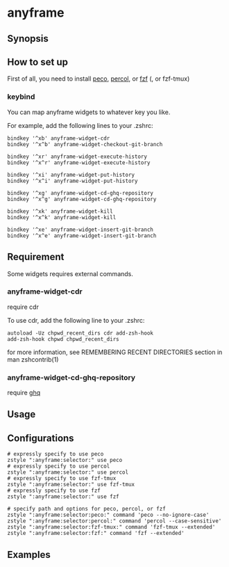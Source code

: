 # anyframe

## Synopsis

## How to set up

First of all, you need to install [peco](https://github.com/peco/peco), [percol](https://github.com/mooz/percol), or [fzf](https://github.com/junegunn/fzf) (, or fzf-tmux)

### keybind
You can map anyframe widgets to whatever key you like.

For example, add the following lines to your .zshrc:

```
bindkey '^xb' anyframe-widget-cdr
bindkey '^x^b' anyframe-widget-checkout-git-branch

bindkey '^xr' anyframe-widget-execute-history
bindkey '^x^r' anyframe-widget-execute-history

bindkey '^xi' anyframe-widget-put-history
bindkey '^x^i' anyframe-widget-put-history

bindkey '^xg' anyframe-widget-cd-ghq-repository
bindkey '^x^g' anyframe-widget-cd-ghq-repository

bindkey '^xk' anyframe-widget-kill
bindkey '^x^k' anyframe-widget-kill

bindkey '^xe' anyframe-widget-insert-git-branch
bindkey '^x^e' anyframe-widget-insert-git-branch
```

## Requirement

Some widgets requires external commands.

### anyframe-widget-cdr
require cdr

To use cdr, add the following line to your .zshrc:

```
autoload -Uz chpwd_recent_dirs cdr add-zsh-hook
add-zsh-hook chpwd chpwd_recent_dirs
```

for more information, see REMEMBERING RECENT DIRECTORIES section in man zshcontrib(1)

### anyframe-widget-cd-ghq-repository
require [ghq](https://github.com/motemen/ghq)


## Usage

## Configurations

```
# expressly specify to use peco
zstyle ":anyframe:selector:" use peco
# expressly specify to use percol
zstyle ":anyframe:selector:" use percol
# expressly specify to use fzf-tmux
zstyle ":anyframe:selector:" use fzf-tmux
# expressly specify to use fzf
zstyle ":anyframe:selector:" use fzf

# specify path and options for peco, percol, or fzf
zstyle ":anyframe:selector:peco:" command 'peco --no-ignore-case'
zstyle ":anyframe:selector:percol:" command 'percol --case-sensitive'
zstyle ":anyframe:selector:fzf-tmux:" command 'fzf-tmux --extended'
zstyle ":anyframe:selector:fzf:" command 'fzf --extended'
```

## Examples



